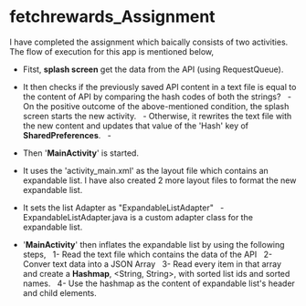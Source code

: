 # fetchrewards_Assignment

I have completed the assignment which baically consists of two activities. The flow of execution for this app is mentioned below,

- Fitst, **splash screen** get the data from the API (using RequestQueue).

- It then checks if the previously saved API content in a text file is equal to the content of API by comparing the hash codes of both the strings?
  - On the positive outcome of the above-mentioned condition, the splash screen starts the new activity.
  - Otherwise, it rewrites the text file with the new content and updates that value of the 'Hash' key of **SharedPreferences**.
  - 
- Then '**MainActivity**' is started.

- It uses the 'activity_main.xml' as the layout file which contains an expandable list. I have also created 2 more layout files to format the new expandable list.

- It sets the list Adapter as "ExpandableListAdapter"
  - ExpandableListAdapter.java is a custom adapter class for the expandable list.
  
- '**MainActivity**' then inflates the expandable list by using the following steps,
  1- Read the text file which contains the data of the API
  2- Conver text data into a JSON Array
  3- Read every item in that array and create a **Hashmap**, <String, String>, with sorted list ids and sorted names.
  4- Use the hashmap as the content of expandable list's header and child elements.
